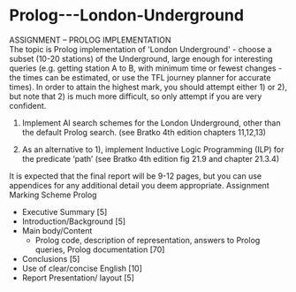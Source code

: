 # Prolog---London-Underground
ASSIGNMENT – PROLOG IMPLEMENTATION  
The topic is Prolog implementation of 'London Underground' - choose a subset (10-20
stations) of the Underground, large enough for interesting queries (e.g. getting station A to B,
with minimum time or fewest changes - the times can be estimated, or use the TFL journey
planner for accurate times). In order to attain the highest mark, you should attempt either 1)
or 2), but note that 2) is much more difficult, so only attempt if you are very confident.

1) Implement AI search schemes for the London Underground, other than the default Prolog
search. (see Bratko 4th edition chapters 11,12,13)

2) As an alternative to 1), implement Inductive Logic Programming (ILP) for the predicate
‘path’ (see Bratko 4th edition fig 21.9 and chapter 21.3.4)

It is expected that the final report will be 9-12 pages, but you can use appendices for
any additional detail you deem appropriate.
Assignment Marking Scheme Prolog  
- Executive Summary [5]  
- Introduction/Background [5]  
- Main body/Content  
    - Prolog code, description of representation, answers to Prolog queries, Prolog documentation [70]  
- Conclusions [5]  
- Use of clear/concise English [10]  
- Report Presentation/ layout [5]  
